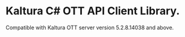 # Kaltura C# OTT API Client Library.
Compatible with Kaltura OTT server version 5.2.8.14038 and above.
